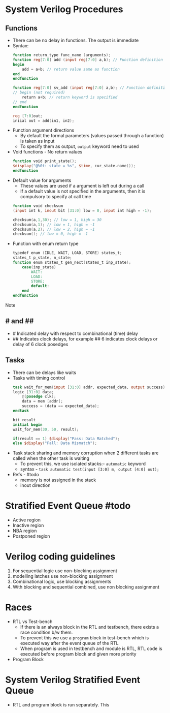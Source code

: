 # System Verilog Procedures
## Functions 
- There can be no delay in functions. The output is immediate
- Syntax:
	```verilog
	function return_type func_name (arguments);
	function reg[7:0] add (input reg[7:0] a,b); // Function definition
	begin
		add = a+b; // return value same as function
	end
	endfunction
	
	function reg[7:0] sv_add (input reg[7:0] a,b); // Function definition
	// begin (not required)
		return a+b; // return keyword is specified
	// end
	endfunction
	
	reg [7:0]out;
	iniial out = add(in1, in2);
	```
- Function argument directions
	- By default the formal parameters (values passed through a function) is taken as input
	- To specify them as output, `output` keyword need to used
- Void functions - No return values
	```verilog
	function void print_state();
	$display("@%0t: state = %s", $time, cur_state.name());
	endfunction
	```
- Default value for arguments
	- These values are used if a argument is left out during a call
	- If a default value is not specified in the arguments, then it is compulsory to specify at call time
	```verilog
	function void checksum 
	(input int k, inout bit [31:0] low = 0, input int high = -1);
	
	checksum(a,1,30); // low = 1, high = 30 
	checksum(a,1); // low = 1, high = -1
	checksum(a,2); // low = 2, high = -1
	checksum(); // low = 0, high = -1
	```
- Function with enum return type
	```verilog
	typedef enum (IDLE, WAIT, LOAD, STORE) states_t;
	states_t p_state, n_state;
	function enum states_t gen_next(states_t inp_state);
		case(inp_state)
			WAIT:
			LOAD:
			STORE:
			default:
		end
	endfunction
	
	```

> [!Note]
> **# and ##**
> ---
> - \# Indicated delay with respect to combinational (time) delay 
> - \#\# Indicates clock delays, for example \#\# 6 indicates clock delays or delay of 6 clock posedges
## Tasks
- There can be delays like waits
- Tasks with timing control
	```verilog
	task wait_for_mem(input [31:0] addr, expected_data, output success)
	logic [31:0] data;
		@(posedge clk);
		data = mem [addr];
		success = (data == expected_data);
	endtask
	
	bit result 
	initial begin
	wait_for_mem(30, 50, result);
	
	if(result == 1) $display("Pass: Data Matched");
	else $display("Fall: Data Mismatch");
	```
- Task stack sharing and memory corruption when 2 different tasks are called when the other task is waiting
	- To prevent this, we use isolated stacks:- `automatic` keyword
	- syntax - `task automatic test(input [3:0] m, output [4:0] out);`
- Refs - #todo 
	- memory is not assigned in the stack
	- inout direction

# Stratified Event Queue #todo 
- Active region
- Inactive region
- NBA region
- Postponed region
# Verilog coding guidelines
1. For sequential logic use non-blocking assignment
2. modelling latches use non-blocking assignment
3. Combinational logic, use blocking assignments
4. With blocking and sequential combined, use non blocking assignment

# Races
- RTL vs Test-bench
	- If there is an always block in the RTL and testbench, there exists a race condition b/w them. 
	- To prevent this we use a `program` block in test-bench which is executed way after the event queue of the RTL
	- When program is used in testbench and module is RTL, RTL code is executed before program block and given more priority
- Program Block
# System Verilog Stratified Event Queue
- RTL and program block is run separately. This 
